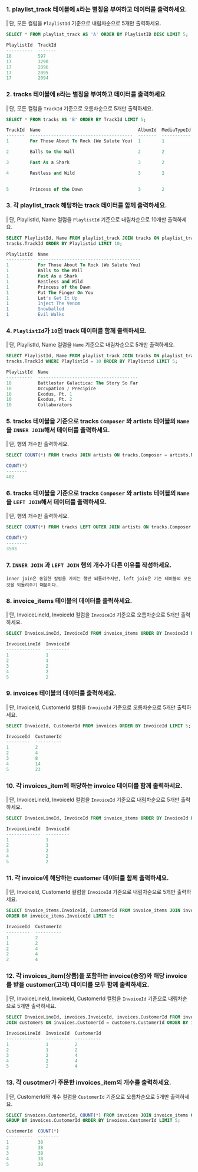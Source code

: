 ### 1. playlist_track 테이블에 `A`라는 별칭을 부여하고 데이터를 출력하세요.
| 단, 모든 컬럼을 `PlaylistId` 기준으로 내림차순으로 5개만 출력하세요.
```sql
SELECT * FROM playlist_track AS 'A' ORDER BY PlaylistID DESC LIMIT 5;
```
```sql
PlaylistId  TrackId
----------  -------
18          597    
17          3290   
17          2096   
17          2095   
17          2094   
```

### 2. tracks 테이블에 `B`라는 별칭을 부여하고 데이터를 출력하세요
| 단, 모든 컬럼을 `TrackId` 기준으로 오름차순으로 5개만 출력하세요.
```sql
SELECT * FROM tracks AS 'B' ORDER BY TrackId LIMIT 5;
```
```sql
TrackId  Name                                     AlbumId  MediaTypeId  GenreId  Composer                                                      Milliseconds  Bytes     UnitPrice
-------  ---------------------------------------  -------  -----------  -------  ------------------------------------------------------------  ------------  --------  ---------
1        For Those About To Rock (We Salute You)  1        1            1        Angus Young, Malcolm Young, Brian Johnson                     343719        11170334  0.99     

2        Balls to the Wall                        2        2            1                                                                      342562        5510424   0.99     

3        Fast As a Shark                          3        2            1        F. Baltes, S. Kaufman, U. Dirkscneider & W. Hoffman           230619        3990994   0.99     

4        Restless and Wild                        3        2            1        F. Baltes, R.A. Smith-Diesel, S. Kaufman, U. Dirkscneider &   252051        4331779   0.99     
                                                                                 W. Hoffman                                                                                     

5        Princess of the Dawn                     3        2            1        Deaffy & R.A. Smith-Diesel                                    375418        6290521   0.99     
```

### 3. 각 playlist_track 해당하는 track 데이터를 함께 출력하세요.
| 단, PlaylistId, Name 컬럼을 `PlaylistId` 기준으로 내림차순으로 10개만 출력하세요. 
```sql
SELECT PlaylistId, Name FROM playlist_track JOIN tracks ON playlist_track.trackId = 
tracks.TrackId ORDER BY Playlistid LIMIT 10;
```
```sql
PlaylistId  Name                                   
----------  ---------------------------------------
1           For Those About To Rock (We Salute You)
1           Balls to the Wall                      
1           Fast As a Shark                        
1           Restless and Wild                      
1           Princess of the Dawn                   
1           Put The Finger On You                  
1           Let's Get It Up                        
1           Inject The Venom                       
1           Snowballed                             
1           Evil Walks   
```

### 4. `PlaylistId`가 `10`인 track 데이터를 함께 출력하세요. 
| 단, PlaylistId, Name 컬럼을 `Name` 기준으로 내림차순으로 5개만 출력하세요.
```sql
SELECT PlaylistId, Name FROM playlist_track JOIN tracks ON playlist_track.trackId = 
tracks.TrackId WHERE PlaylistId = 10 ORDER BY Playlistid LIMIT 5;
```
```sql
PlaylistId  Name                                  
----------  --------------------------------------
10          Battlestar Galactica: The Story So Far
10          Occupation / Precipice                
10          Exodus, Pt. 1                         
10          Exodus, Pt. 2                         
10          Collaborators   
```

### 5. tracks 테이블을 기준으로 tracks `Composer` 와 artists 테이블의 `Name`을 `INNER JOIN`해서 데이터를 출력하세요.
| 단, 행의 개수만 출력하세요.

```sql
SELECT COUNT(*) FROM tracks JOIN artists ON tracks.Composer = artists.Name;

```
```sql
COUNT(*)
--------
402     
```

### 6. tracks 테이블을 기준으로 tracks `Composer` 와 artists 테이블의 `Name`을 `LEFT JOIN`해서 데이터를 출력하세요.
| 단, 행의 개수만 출력하세요.
```sql
SELECT COUNT(*) FROM tracks LEFT OUTER JOIN artists ON tracks.Composer = artists.Name;

```
```sql
COUNT(*)
--------
3503    
```

### 7. `INNER JOIN` 과 `LEFT JOIN` 행의 개수가 다른 이유를 작성하세요.
```plain
inner join은 동일한 칼럼을 가지는 행만 되돌려주지만, left join은 기준 테이블의 모든 것을 되돌려주기 때문이다.
```

### 8. invoice_items 테이블의 데이터를 출력하세요.
| 단, InvoiceLineId, InvoiceId 컬럼을 `InvoiceId` 기준으로 오름차순으로 5개만 출력하세요.
```sql
SELECT InvoiceLineId, InvoiceId FROM invoice_items ORDER BY InvoiceId LIMIT 5;
```
```sql
InvoiceLineId  InvoiceId
-------------  ---------
1              1        
2              1        
3              2        
4              2        
5              2     
```

### 9. invoices 테이블의 데이터를 출력하세요.
| 단, InvoiceId, CustomerId 컬럼을 `InvoiceId` 기준으로 오름차순으로 5개만 출력하세요.
```sql
SELECT InvoiceId, CustomerId FROM invoices ORDER BY InvoiceId LIMIT 5;

```
```sql
InvoiceId  CustomerId
---------  ----------
1          2         
2          4         
3          8         
4          14        
5          23        
```

### 10. 각 invoices_item에 해당하는 invoice 데이터를 함께 출력하세요.
| 단, InvoiceLineId, InvoiceId 컬럼을 `InvoiceId` 기준으로 내림차순으로 5개만 출력하세요.
```sql
SELECT InvoiceLineId, InvoiceId FROM invoice_items ORDER BY InvoiceId LIMIT 5;

```
```sql
InvoiceLineId  InvoiceId
-------------  ---------
1              1        
2              1        
3              2        
4              2        
5              2     
```


### 11. 각 invoice에 해당하는 customer 데이터를 함께 출력하세요.
| 단, InvoiceId, CustomerId 컬럼을 `InvoiceId` 기준으로 내림차순으로 5개만 출력하세요.
```sql
SELECT invoice_items.InvoiceId, CustomerId FROM invoice_items JOIN invoices ON invoice_items.InvoiceId = invoices.InvoiceId
ORDER BY invoice_items.InvoiceId LIMIT 5;
```
```sql
InvoiceId  CustomerId
---------  ----------
1          2         
1          2         
2          4         
2          4         
2          4         
```

### 12. 각 invoices_item(상품)을 포함하는 invoice(송장)와 해당 invoice를 받을 customer(고객) 데이터를 모두 함께 출력하세요.
| 단, InvoiceLineId, InvoiceId, CustomerId 컬럼을 `InvoiceId` 기준으로 내림차순으로 5개만 출력하세요.
```sql
SELECT InvoiceLineId, invoices.InvoiceId, invoices.CustomerId FROM invoice_items JOIN invoices ON invoice_items.InvoiceId = invoices.InvoiceId
JOIN customers ON invoices.CustomerId = customers.CustomerId ORDER BY invoices.InvoiceId LIMIT 5
```
```sql
InvoiceLineId  InvoiceId  CustomerId
-------------  ---------  ----------
1              1          2         
2              1          2         
3              2          4         
4              2          4         
5              2          4         
```

### 13. 각 cusotmer가 주문한 invoices_item의 개수를 출력하세요.
| 단, CustomerId와 개수 컬럼을 `CustomerId` 기준으로 오름차순으로 5개만 출력하세요.
```sql
SELECT invoices.CustomerId, COUNT(*) FROM invoices JOIN invoice_items ON invoices.InvoiceId = invoice_items.InvoiceId 
GROUP BY invoices.CustomerId ORDER BY invoices.CustomerId LIMIT 5;
```
```sql
CustomerId  COUNT(*)
----------  --------
1           38      
2           38      
3           38      
4           38      
5           38  
```

